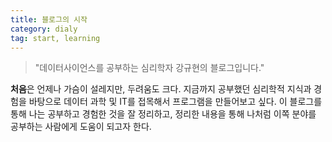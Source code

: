 ```yaml
---
title: 블로그의 시작
category: dialy
tag: start, learning
---
```

> "데이터사이언스를 공부하는 심리학자 강규현의 블로그입니다."

**처음**은 언제나 가슴이 설레지만, 두려움도 크다.
지금까지 공부했던 심리학적 지식과 경험을 바탕으로 데이터 과학 및 IT를 접목해서 프로그램을 만들어보고 싶다.
이 블로그를 통해 나는 공부하고 경험한 것을 잘 정리하고,
정리한 내용을 통해 나처럼 이쪽 분야를 공부하는 사람에게 도움이 되고자 한다.   
